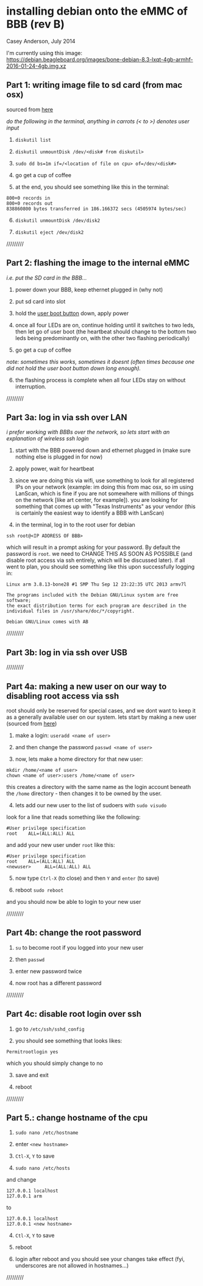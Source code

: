 # installing debian onto the eMMC of BBB (rev B)
Casey Anderson, July 2014


I'm currently using this image: https://debian.beagleboard.org/images/bone-debian-8.3-lxqt-4gb-armhf-2016-01-24-4gb.img.xz

## Part 1: writing image file to sd card (from mac osx)
sourced from [here](http://www.raspberrypi.org/documentation/installation/installing-images/mac.md)

*do the following in the terminal, anything in carrots (< to >) denotes user input*

1. `diskutil list`

2. `diskutil unmountDisk /dev/<disk# from diskutil>`

3. `sudo dd bs=1m if=/<location of file on cpu> of=/dev/<disk#>`

4. go get a cup of coffee

5. at the end, you should see something like this in the terminal:

```
800+0 records in
800+0 records out
838860800 bytes transferred in 186.166372 secs (4505974 bytes/sec)
```

6. `diskutil unmountDisk /dev/disk2`

7. `diskutil eject /dev/disk2`

/////////

## Part 2: flashing the image to the internal eMMC
*i.e. put the SD card in the BBB...*

1. power down your BBB, keep ethernet plugged in (why not)

2. put sd card into slot

3. hold the [user boot button](https://www.google.com/search?q=beaglebone+black+user+boot+button&espv=2&source=lnms&tbm=isch&sa=X&ei=Gfm5U9qMB8zjoAS2qIEY&ved=0CAcQ_AUoAg&biw=1039&bih=779&dpr=1) down, apply power

4. once all four LEDs are on, continue holding until it switches to two leds, then let go of user boot (the heartbeat should change to the bottom two leds being predominantly on, with the other two flashing periodically)

5. go get a cup of coffee

*note: sometimes this works, sometimes it doesnt (often times because one did not hold the user boot button down long enough).*

6. the flashing process is complete when all four LEDs stay on without interruption.

/////////

## Part 3a: log in via ssh over LAN
*i prefer working with BBBs over the network, so lets start with an explanation of wireless ssh login*

1. start with the BBB powered down and ethernet plugged in (make sure nothing else is plugged in for now)

2. apply power, wait for heartbeat

3. since we are doing this via wifi, use something to look for all registered IPs on your network (example: im doing this from mac osx, so im using LanScan, which is fine if you are not somewhere with millions of things on the network [like art center, for example]). you are looking for something that comes up with "Texas Instruments" as your vendor (this is certainly the easiest way to identify a BBB with LanScan)

4. in the terminal, log in to the root user for debian

```ssh root@<IP ADDRESS OF BBB>```

which will result in a prompt asking for your password. By default the password is `root`. we need to CHANGE THIS AS SOON AS POSSIBLE (and disable root access via ssh entirely, which will be discussed later). if all went to plan, you should see something like this upon successfully logging in:

```
Linux arm 3.8.13-bone28 #1 SMP Thu Sep 12 23:22:35 UTC 2013 armv7l

The programs included with the Debian GNU/Linux system are free software;
the exact distribution terms for each program are described in the
individual files in /usr/share/doc/*/copyright.

Debian GNU/Linux comes with AB
```

/////////

## Part 3b: log in via ssh over USB

/////////

## Part 4a: making a new user on our way to disabling root access via ssh

root should only be reserved for special cases, and we dont want to keep it as a generally available user on our system. lets start by making a new user
(sourced from [here]( http://www.debian-administration.org/article/2/Adding_new_users))

1. make a login: ```useradd <name of user>```

2. and then change the password ```passwd <name of user>```

3. now, lets make a home directory for that new user:

```
mkdir /home/<name of user>
chown <name of user>:users /home/<name of user>
```

this creates a directory with the same name as the login account beneath the ```/home``` directory - then changes it to be owned by the user.

4. lets add our new user to the list of sudoers with ```sudo visudo```

look for a line that reads something like the following:

```
#User privilege specification
root    ALL=(ALL:ALL) ALL
```

and add your new user under ```root``` like this:

```
#User privilege specification
root    ALL=(ALL:ALL) ALL
<newuser>     ALL=(ALL:ALL) ALL
```

5. now type ```Ctrl-X``` (to close) and then ```Y``` and ```enter``` (to save)

6. reboot ```sudo reboot```

and you should now be able to login to your new user

/////////

## Part 4b: change the root password

1. ```su``` to become root if you logged into your new user

2. then ```passwd```

3. enter new password twice

4. now root has a different password

/////////

## Part 4c: disable root login over ssh

1. go to ```/etc/ssh/sshd_config```

2. you should see something that looks likes:

```
Permitrootlogin yes
```

which you should simply change to no

3. save and exit

4. reboot

/////////

## Part 5.: change hostname of the cpu

1. ```sudo nano /etc/hostname```

2. enter ```<new hostname>```

3. ```Ctl-X```, ```Y``` to save

4. ```sudo nano /etc/hosts```

and change

```
127.0.0.1 localhost
127.0.0.1 arm
```

to
```
127.0.0.1 localhost
127.0.0.1 <new hostname>
```

4. ```Ctl-X```, ```Y``` to save

5. reboot

6. login after reboot and you should see your changes take effect (fyi, underscores are not allowed in hostnames...)

/////////
